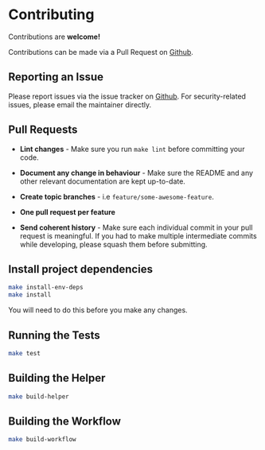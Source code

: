 # Contributing

Contributions are **welcome!**

Contributions can be made via a Pull Request on [Github](https://github.com/mike182uk/snpt-alfred-workflow).

## Reporting an Issue

Please report issues via the issue tracker on [Github](https://github.com/mike182uk/snpt-alfred-workflow). For security-related issues, please email the maintainer directly.

## Pull Requests

- **Lint changes** - Make sure you run `make lint` before committing your code.

- **Document any change in behaviour** - Make sure the README and any other relevant documentation are kept up-to-date.

- **Create topic branches** - i.e `feature/some-awesome-feature`.

- **One pull request per feature**

- **Send coherent history** - Make sure each individual commit in your pull request is meaningful. If you had to make multiple intermediate commits while developing, please squash them before submitting.

## Install project dependencies

```bash
make install-env-deps
make install
```

You will need to do this before you make any changes.

## Running the Tests

```bash
make test
```

## Building the Helper

```bash
make build-helper
```

## Building the Workflow

```bash
make build-workflow
```
